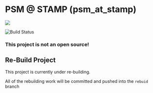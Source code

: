 # PSM @ STAMP (psm_at_stamp)

![](https://firebasestorage.googleapis.com/v0/b/satitprasarnmit-psm-at-stamp.appspot.com/o/full_logo.png?alt=media&token=b128128f-d44f-41b7-a4d1-432aaa8ca6ab)

![Build Status](https://api.codemagic.io/apps/5e9190511838ac398d17dedf/5e9190511838ac398d17dede/status_badge.svg)

### This project is not an open source!

## Re-Build Project

This project is currently under re-building.

All of the rebuilding work will be committed and pushed into the `rebuid` branch

